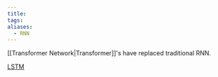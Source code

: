```yaml
---
title: 
tags: 
aliases:
  - RNN
---
```


[[Transformer Network|Transformer]]'s have replaced traditional RNN.

[LSTM](http://colah.github.io/posts/2015-08-Understanding-LSTMs/)







